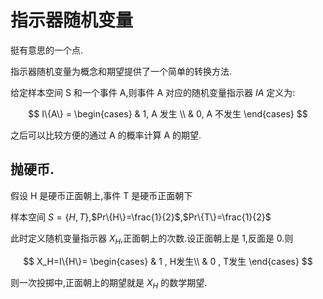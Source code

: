 # 指示器随机变量

挺有意思的一个点.

指示器随机变量为概念和期望提供了一个简单的转换方法.

给定样本空间 S 和一个事件 A,则事件 A 对应的随机变量指示器 $I{A}$ 定义为:

$$
I\{A\} = \begin{cases}
& 1, A 发生 \\
& 0, A 不发生
\end{cases}
$$

之后可以比较方便的通过 A 的概率计算 A 的期望.

## 抛硬币.

假设 H 是硬币正面朝上,事件 T 是硬币正面朝下

样本空间 $S=\{H,T\}$,$Pr\{H\}=\frac{1}{2}$,$Pr\{T\}=\frac{1}{2}$

此时定义随机变量指示器 $X_H$,正面朝上的次数.设正面朝上是 1,反面是 0.则

$$
X_H=I\{H\}= \begin{cases}
& 1 , H发生\\
& 0 , T发生
\end{cases}
$$

则一次投掷中,正面朝上的期望就是 $X_H$ 的数学期望.
